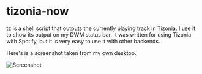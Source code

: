 # tizonia-now
tz is a shell script that outputs the currently playing track in Tizonia. I use it to show its output on my DWM status bar. It was written for using Tizonia with Spotify, but it is very easy to use it with other backends.

Here's is a screenshot taken from my own desktop.

![Screenshot](https://github.com/fstilman/tz/screenshot.png)

